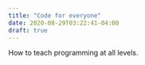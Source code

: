```yaml
---
title: "Code for everyone"
date: 2020-08-29T03:22:41-04:00
draft: true
---
```


How to teach programming at all levels.
<!--more-->


